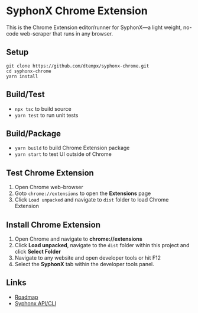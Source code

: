 # SyphonX Chrome Extension

This is the Chrome Extension editor/runner for SyphonX—a light weight, no-code web-scraper that runs in any browser.


## Setup
```
git clone https://github.com/dtempx/syphonx-chrome.git
cd syphonx-chrome
yarn install
```


## Build/Test
* `npx tsc` to build source
* `yarn test` to run unit tests


## Build/Package
* `yarn build` to build Chrome Extension package
* `yarn start` to test UI outside of Chrome


## Test Chrome Extension
1. Open Chrome web-browser
2. Goto `chrome://extensions` to open the **Extensions** page
3. Click `Load unpacked` and navigate to `dist` folder to load Chrome Extension


## Install Chrome Extension
1. Open Chrome and navigate to **chrome://extensions**
2. Click **Load unpacked**, navigate to the `dist` folder within this project and click **Select Folder**
3. Navigate to any website and open developer tools or hit F12
4. Select the **SyphonX** tab within the developer tools panel.


## Links
* [Roadmap](documentation/roadmap.md)
* [Syphonx API/CLI](https://github.com/dtempx/syphonx)
